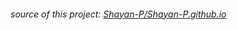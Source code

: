 ###### source of this project: [Shayan-P/Shayan-P.github.io](https://github.com/Shayan-P/Shayan-P.github.io)


